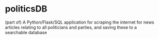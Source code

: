 # politicsDB
(part of) A Python/Flask/SQL application for scraping the internet for news articles relating to all politicians and parties, and saving these to a searchable database
